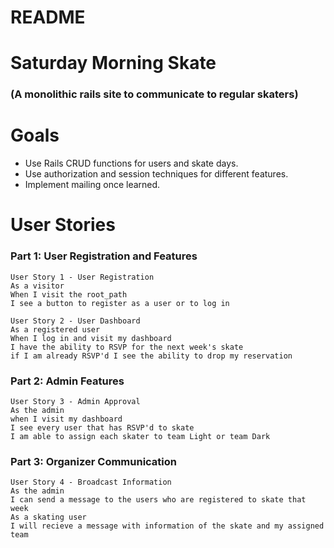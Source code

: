 # README

# Saturday Morning Skate
### (A monolithic rails site to communicate to regular skaters)

# Goals

- Use Rails CRUD functions for users and skate days.
- Use authorization and session techniques for different features.
- Implement mailing once learned.

# User Stories

### Part 1: User Registration and Features
```
User Story 1 - User Registration
As a visitor
When I visit the root_path
I see a button to register as a user or to log in 
```

```
User Story 2 - User Dashboard
As a registered user
When I log in and visit my dashboard
I have the ability to RSVP for the next week's skate
if I am already RSVP'd I see the ability to drop my reservation
```

### Part 2: Admin Features
```
User Story 3 - Admin Approval
As the admin
when I visit my dashboard
I see every user that has RSVP'd to skate
I am able to assign each skater to team Light or team Dark
```

### Part 3: Organizer Communication
```
User Story 4 - Broadcast Information
As the admin
I can send a message to the users who are registered to skate that week
As a skating user
I will recieve a message with information of the skate and my assigned team
```